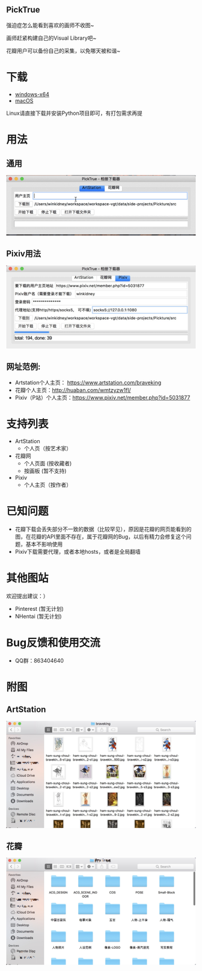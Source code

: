 PickTrue
------------

强迫症怎么能看到喜欢的画师不收图~

画师赶紧构建自己的Visual Library吧~

花瓣用户可以备份自己的采集，以免哪天被和谐~


# 下载

+ [windows-x64](https://github.com/winkidney/PickTrue/releases)
+ [macOS](https://github.com/winkidney/PickTrue/releases)

Linux请直接下载并安装Python项目即可，有打包需求再提


# 用法

## 通用

![用法](res/usage.gif)

## Pixiv用法

![pixiv](res/pixiv.jpg)


## 网址范例:

+ Artstation个人主页： https://www.artstation.com/braveking
+ 花瓣个人主页：http://huaban.com/wmtzyzw1fl/
+ Pixiv（P站）个人主页：https://www.pixiv.net/member.php?id=5031877

# 支持列表

+ ArtStation
  + 个人页（按艺术家）
+ 花瓣网
  + 个人页面 (按收藏者)
  + 按画板 (暂不支持) 
+ Pixiv
  + 个人主页（按作者）


# 已知问题

+ 花瓣下载会丢失部分不一致的数据（比较罕见），原因是花瓣的网页能看到的图，在花瓣的API里面不存在，属于花瓣网的Bug，以后有精力会修复这个问题，基本不影响使用
+ Pixiv下载需要代理，或者本地hosts，或者是全局翻墙

# 其他图站

欢迎提出建议：）

+ Pinterest (暂无计划)
+ NHentai (暂无计划)

# Bug反馈和使用交流

+ QQ群：863404640

# 附图

## ArtStation
![Artstation](res/artstation-downloaded.jpg)

## 花瓣
![Huaban](res/huaban-downloaded.jpg)
